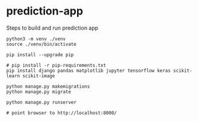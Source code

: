 # prediction-app


Steps to build and run prediction app
```
python3 -m venv ./venv
source ./venv/bin/activate

pip install --upgrade pip

# pip install -r pip-requirements.txt
pip install django pandas matplotlib jupyter tensorflow keras scikit-learn scikit-image

python manage.py makemigrations
python manage.py migrate

python manage.py runserver

# point browser to http://localhost:8000/
```